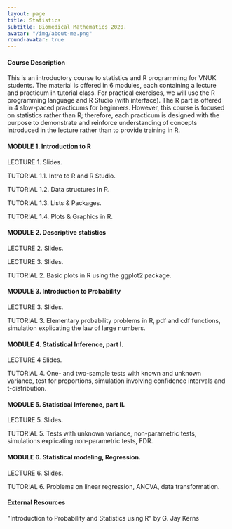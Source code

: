 ```yaml
---
layout: page
title: Statistics
subtitle: Biomedical Mathematics 2020.
avatar: "/img/about-me.png"
round-avatar: true
---
```

#### Course Description
This is an introductory course to statistics and R programming for VNUK students. The material is offered in 6 modules, each containing a lecture and practicum in tutorial class. For practical exercises, we will use the R programming language and R Studio (with interface). The R part is offered in 4 slow-paced practicums for beginners. However, this course is focused on statistics rather than R; therefore, each practicum is designed with the purpose to demonstrate and reinforce understanding of concepts introduced in the lecture rather than to provide training in R. 

#### MODULE 1. Introduction to R
LECTURE 1. 
Slides.

TUTORIAL 1.1. Intro to R and R Studio.

TUTORIAL 1.2. Data structures in R. 

TUTORIAL 1.3. Lists & Packages. 

TUTORIAL 1.4. Plots & Graphics in R. 

#### MODULE 2. Descriptive statistics
LECTURE 2. 
Slides.

LECTURE 3. 
Slides.

TUTORIAL 2. Basic plots in R using the ggplot2 package.

#### MODULE 3. Introduction to Probability
LECTURE 3. 
Slides.

TUTORIAL 3. Elementary probability problems in R, pdf and cdf functions, simulation explicating the law of large numbers.

#### MODULE 4. Statistical Inference, part I.
LECTURE 4
Slides.

TUTORIAL 4. One- and two-sample tests with known and unknown variance, test for proportions, simulation involving confidence intervals and t-distribution.

#### MODULE 5. Statistical Inference, part II. 
LECTURE 5. 
Slides.

TUTORIAL 5. Tests with unknown variance, non-parametric tests, simulations explicating non-parametric tests, FDR.

#### MODULE 6. Statistical modeling, Regression.
LECTURE 6. 
Slides.

TUTORIAL 6. Problems on linear regression, ANOVA, data transformation.

#### External Resources
"Introduction to Probability and Statistics using R" by G. Jay Kerns

